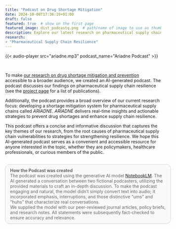 ```yaml
---
title: "Podcast on Drug Shortage Mitigation"
date: 2024-10-08T17:36:19+01:00
draft: false
featured: true  # show on the first page
featured_image: dist_podcastq.png  # path/name of image to use as thumbnail
description: Explore our latest research on pharmaceutical supply chain resilience in an engaging podcast." # short text, used in cards and for previews
research:
- "Pharmaceutical Supply Chain Resilience"
---
```


{{< audio-player src="ariadne.mp3" podcast_name="Ariadne Podcast" >}}

<br>

To make [our research on drug shortage mitigation and prevention](/projects/pharmaceutical-supply-chain-resilience/) accessible to a broader audience, we created an AI-generated podcast. The podcast discusses our findings on pharmaceutical supply chain resilience (see the [project page](/projects/pharmaceutical-supply-chain-resilience/) for a list of publications).

Additionally, the podcast provides a broad overview of our current research focus: developing a shortage mitigation system for pharmaceutical supply chains called *ARIADNE*. *ARIADNE* delivers real-time insights and actionable strategies to prevent drug shortages and enhance supply chain resilience.

This podcast offers a concise and informative discussion that captures the key themes of our research, from the root causes of pharmaceutical supply chain vulnerabilities to strategies for strengthening resilience.
We hope this AI-generated podcast serves as a convenient and accessible resource for anyone interested in the topic, whether they are policymakers, healthcare professionals, or curious members of the public.

<br>


<style>
	.disclaimer {
		background-color: #f9f9f9;
		color: #666;
		padding: 10px 15px;
		font-size: 14px;
		border: 1px solid #ccc;
		border-radius: 14px;
		width: 100%;
	}
</style>
<div class="disclaimer">
<strong>How the Podcast was created</strong>
<br>
The podcast was created using the generative AI model <a href="http://notebooklm.google">NotebookLM</a>. The AI generated a conversation between two fictional podcasters, utilizing the provided materials to craft an in-depth discussion. To make the podcast engaging and natural, the model didn’t simply convert text into audio; it incorporated emphasis, interruptions, and those distinctive “ums” and “huhs” that characterize real conversations.
<br>
We supplied the model with our peer-reviewed journal articles, policy briefs, and research notes. All statements were subsequently fact-checked to ensure accuracy and relevance.
</div>


